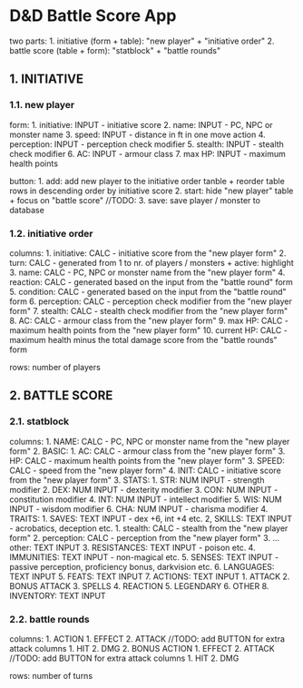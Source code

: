 # D&D Battle Score App

two parts:
    1. initiative (form + table): "new player" + "initiative order"
    2. battle score (table + form): "statblock" + "battle rounds"

## 1. INITIATIVE

### 1.1. new player

form:
    1. initiative: INPUT - initiative score
    2. name: INPUT - PC, NPC or monster name
    3. speed: INPUT - distance in ft in one move action
    4. perception: INPUT - perception check modifier
    5. stealth: INPUT - stealth check modifier
    6. AC: INPUT - armour class
    7. max HP: INPUT - maximum health points

button:
    1. add: add new player to the initiative order tanble + reorder table rows in descending order by initiative score
    2. start: hide "new player" table + focus on "battle score"
    //TODO: 3. save: save player / monster to database

### 1.2. initiative order

columns:
    1. initiative: CALC - initiative score from the "new player form"
    2. turn: CALC - generated from 1 to nr. of players / monsters + active: highlight
    3. name: CALC - PC, NPC or monster name from the "new player form"
    4. reaction: CALC - generated based on the input from the "battle round" form
    5. condition: CALC - generated based on the input from the "battle round" form
    6. perception: CALC - perception check modifier from the "new player form"
    7. stealth: CALC - stealth check modifier from the "new player form"
    8. AC: CALC - armour class from the "new player form"
    9. max HP: CALC - maximum health points from the "new player form"
    10. current HP: CALC - maximum health minus the total damage score from the "battle rounds" form

rows:
    number of players

## 2. BATTLE SCORE

### 2.1. statblock

columns:
    1. NAME: CALC - PC, NPC or monster name from the "new player form"
    2. BASIC:
        1. AC: CALC - armour class from the "new player form"
        3. HP: CALC - maximum health points from the "new player form"
        3. SPEED: CALC - speed from the "new player form"
        4. INIT: CALC - initiative score from the "new player form"
    3. STATS:
        1. STR: NUM INPUT - strength modifier
        2. DEX: NUM INPUT - dexterity modifier
        3. CON: NUM INPUT - constitution modifier
        4. INT: NUM INPUT - intellect modifier
        5. WIS: NUM INPUT - wisdom modifier
        6. CHA: NUM INPUT - charisma modifier
    4. TRAITS:
        1. SAVES: TEXT INPUT - dex +6, int +4 etc.
        2, SKILLS: TEXT INPUT - acrobatics, deception etc.
            1. stealth: CALC - stealth from the "new player form"
            2. perception: CALC - perception from the "new player form"
            3. ... other: TEXT INPUT
        3. RESISTANCES: TEXT INPUT - poison etc.
        4. IMMUNITIES: TEXT INPUT - non-magical etc.
        5. SENSES: TEXT INPUT - passive perception, proficiency bonus, darkvision etc.
        6. LANGUAGES: TEXT INPUT
    5. FEATS: TEXT INPUT
    7. ACTIONS: TEXT INPUT
        1. ATTACK
        2. BONUS ATTACK
        3. SPELLS
        4. REACTION
        5. LEGENDARY
        6. OTHER
    8. INVENTORY: TEXT INPUT

### 2.2. battle rounds

columns:
    1. ACTION
        1. EFFECT
        2. ATTACK
        //TODO: add BUTTON for extra attack columns
            1. HIT
            2. DMG
    2. BONUS ACTION
        1. EFFECT
        2. ATTACK
        //TODO: add BUTTON for extra attack columns
            1. HIT
            2. DMG

rows:
    number of turns